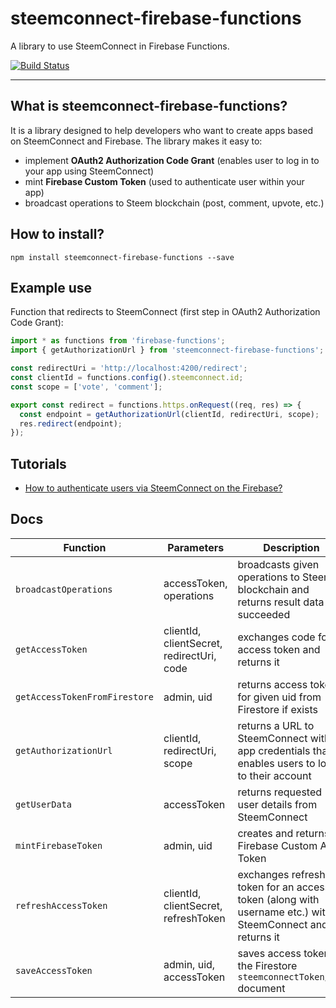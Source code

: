 # steemconnect-firebase-functions

A library to use SteemConnect in Firebase Functions.

[![Build Status](https://travis-ci.org/jakipatryk/steemconnect-firebase-functions.svg?branch=master)](https://travis-ci.org/jakipatryk/steemconnect-firebase-functions)

---

## What is steemconnect-firebase-functions?

It is a library designed to help developers who want to create apps based on SteemConnect and Firebase. The library makes it easy to:

* implement **OAuth2 Authorization Code Grant** (enables user to log in to your app using SteemConnect)
* mint **Firebase Custom Token** (used to authenticate user within your app)
* broadcast operations to Steem blockchain (post, comment, upvote, etc.)

## How to install?

```
npm install steemconnect-firebase-functions --save
```

## Example use

Function that redirects to SteemConnect (first step in OAuth2 Authorization Code Grant):

```typescript
import * as functions from 'firebase-functions';
import { getAuthorizationUrl } from 'steemconnect-firebase-functions';

const redirectUri = 'http://localhost:4200/redirect';
const clientId = functions.config().steemconnect.id;
const scope = ['vote', 'comment'];

export const redirect = functions.https.onRequest((req, res) => {
  const endpoint = getAuthorizationUrl(clientId, redirectUri, scope);
  res.redirect(endpoint);
});
```

## Tutorials

* [How to authenticate users via SteemConnect on the Firebase?](https://utopian.io/utopian-io/@jakipatryk/how-to-authenticate-users-via-steemconnect-on-the-firebase)

## Docs

| Function                      | Parameters                                | Description                                                                                             |
| ----------------------------- | ----------------------------------------- | ------------------------------------------------------------------------------------------------------- |
| `broadcastOperations`         | accessToken, operations                   | broadcasts given operations to Steem blockchain and returns result data if succeeded                    |
| `getAccessToken`              | clientId, clientSecret, redirectUri, code | exchanges code for access token and returns it                                                          |
| `getAccessTokenFromFirestore` | admin, uid                                | returns access token for given uid from Firestore if exists                                             |
| `getAuthorizationUrl`         | clientId, redirectUri, scope              | returns a URL to SteemConnect with app credentials that enables users to log in to their account        |
| `getUserData`                 | accessToken                               | returns requested user details from SteemConnect                                                        |
| `mintFirebaseToken`           | admin, uid                                | creates and returns Firebase Custom Auth Token                                                          |
| `refreshAccessToken`          | clientId, clientSecret, refreshToken      | exchanges refresh token for an access token (along with username etc.) with SteemConnect and returns it |
| `saveAccessToken`             | admin, uid, accessToken                   | saves access token in the Firestore `steemconnectToken/uid` document                                    |
